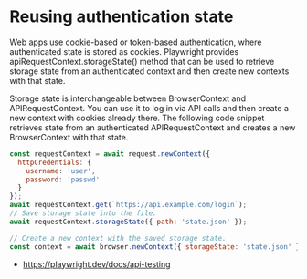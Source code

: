 # Reusing authentication state

Web apps use cookie-based or token-based authentication, where authenticated state is stored as cookies. Playwright provides apiRequestContext.storageState() method that can be used to retrieve storage state from an authenticated context and then create new contexts with that state.

Storage state is interchangeable between BrowserContext and APIRequestContext. You can use it to log in via API calls and then create a new context with cookies already there. The following code snippet retrieves state from an authenticated APIRequestContext and creates a new BrowserContext with that state.

```javascript
const requestContext = await request.newContext({
  httpCredentials: {
    username: 'user',
    password: 'passwd'
  }
});
await requestContext.get(`https://api.example.com/login`);
// Save storage state into the file.
await requestContext.storageState({ path: 'state.json' });

// Create a new context with the saved storage state.
const context = await browser.newContext({ storageState: 'state.json' });
```

- https://playwright.dev/docs/api-testing